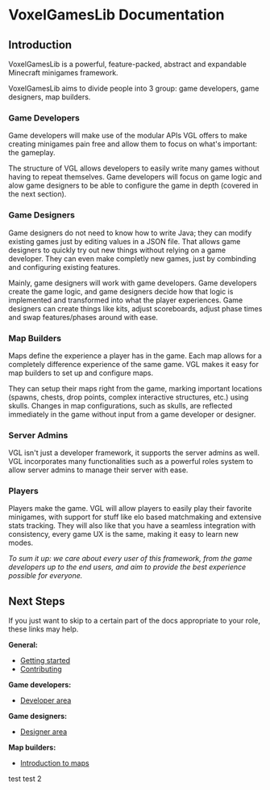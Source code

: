 # VoxelGamesLib Documentation

## Introduction

VoxelGamesLib is a powerful, feature-packed, abstract and expandable Minecraft minigames framework.  

VoxelGamesLib aims to divide people into 3 group: game developers, game designers, map builders.

### Game Developers

Game developers will make use of the modular APIs VGL offers to make creating minigames pain free and allow them to focus on what's important: the gameplay.

The structure of VGL allows developers to easily write many games without having to repeat themselves. Game developers will focus on game logic and alow game designers to be able to configure the game in depth (covered in the next section).

### Game Designers

Game designers do not need to know how to write Java; they can modify existing games just by editing values in a JSON file. That allows game designers to quickly try out new things without relying on a game developer. They can even make completly new games, just by combinding and configuring existing features.

Mainly, game designers will work with game developers. Game developers create the game logic, and game designers decide how that logic is implemented and transformed into what the player experiences. Game designers can create things like kits, adjust scoreboards, adjust phase times and swap features/phases around with ease.

### Map Builders

Maps define the experience a player has in the game. Each map allows for a completely difference experience of the same game. VGL makes it easy for map builders to set up and configure maps.

They can setup their maps right from the game, marking important locations (spawns, chests, drop points, complex interactive structures, etc.) using skulls. Changes in map configurations, such as skulls, are reflected immediately in the game without input from a game developer or designer.

### Server Admins

VGL isn't just a developer framework, it supports the server admins as well. VGL incorporates many functionalities such as a powerful roles system to allow server admins to manage their server with ease.

### Players

Players make the game. VGL will allow players to easily play their favorite minigames, with support for stuff like elo based matchmaking and extensive stats tracking. They will also like that you have a seamless integration with consistency, every game UX is the same, making it easy to learn new modes.
  
*To sum it up: we care about every user of this framework, from the game developers up to the end users, and aim to provide the 
best experience possible for everyone.*

## Next Steps

If you just want to skip to a certain part of the docs appropriate to your role, these links may help.

**General:**

* [Getting started](/general/getting-started)
* [Contributing](/contributor-area/general)

**Game developers:**

* [Developer area](/developer-area/index)

**Game designers:**

* [Designer area](/designer-area/index)

**Map builders:**

* [Introduction to maps](/maps/introduction)

test
test 2
